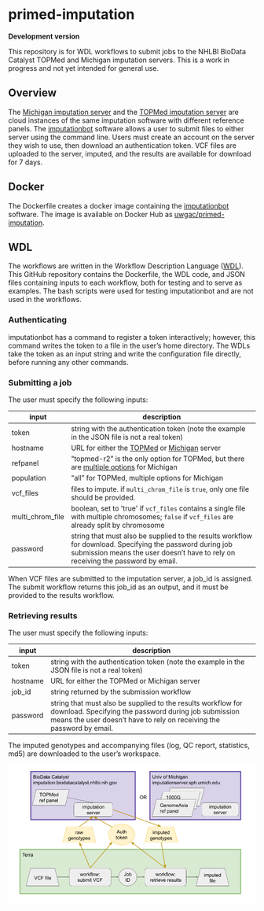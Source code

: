 # primed-imputation
**Development version**

This repository is for WDL workflows to submit jobs to the NHLBI BioData Catalyst TOPMed and Michigan imputation servers. This is a work in progress and not yet intended for general use.

## Overview

The [Michigan imputation server](https://imputationserver.sph.umich.edu/) and the [TOPMed imputation server](https://imputation.biodatacatalyst.nhlbi.nih.gov/) are cloud instances of the same imputation software with different reference panels. The [imputationbot](https://github.com/lukfor/imputationbot) software allows a user to submit files to either server using the command line. Users must create an account on the server they wish to use, then download an authentication token. VCF files are uploaded to the server, imputed, and the results are available for download for 7 days.

## Docker

The Dockerfile creates a docker image containing the
[imputationbot](https://github.com/lukfor/imputationbot) software. The
image is available on Docker Hub as
[uwgac/primed-imputation](https://hub.docker.com/r/uwgac/primed-imputation).

## WDL

The workflows are written in the Workflow Description Language ([WDL](https://docs.dockstore.org/en/stable/getting-started/getting-started-with-wdl.html)). This GitHub repository contains the Dockerfile, the WDL code, and JSON files containing inputs to each workflow, both for testing and to serve as examples. The bash scripts were used for testing imputationbot and are not used in the workflows.

### Authenticating

imputationbot has a command to register a token interactively; however, this command writes the token to a file in the user’s home directory. The WDLs take the token as an input string and write the configuration file directly, before running any other commands.

### Submitting a job

The user must specify the following inputs:

input | description
--- | ---
token | string with the authentication token (note the example in the JSON file is not a real token)
hostname | URL for either the [TOPMed](https://imputation.biodatacatalyst.nhlbi.nih.gov/) or [Michigan](https://imputationserver.sph.umich.edu/) server
refpanel | “topmed-r2” is the only option for TOPMed, but there are [multiple options](https://imputationbot.readthedocs.io/en/latest/reference-panels/) for Michigan
population | “all” for TOPMed, multiple options for Michigan
vcf_files | files to impute. if `multi_chrom_file` is `true`, only one file should be provided.
multi_chrom_file | boolean, set to 'true' if `vcf_files` contains a single file with multiple chromosomes; `false` if `vcf_files` are already split by chromosome
password | string that must also be supplied to the results workflow for download. Specifying the password during job submission means the user doesn’t have to rely on receiving the password by email.

When VCF files are submitted to the imputation server, a job_id is
assigned. The submit workflow returns this job_id as an output, and it
must be provided to the results workflow.

### Retrieving results

The user must specify the following inputs:

input | description
--- | ---
token | string with the authentication token (note the example in the JSON file is not a real token)
hostname | URL for either the TOPMed or Michigan server
job_id | string returned by the submission workflow
password | string that must also be supplied to the results workflow for download. Specifying the password during job submission means the user doesn’t have to rely on receiving the password by email.

The imputed genotypes and accompanying files (log, QC report, statistics, md5) are downloaded to the user’s workspace.

![data flow diagram](data_flow_diagram.png)

